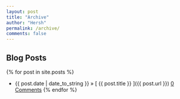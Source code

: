 ```yaml
---
layout: post
title: "Archive"
author: "Hersh"
permalink: /archive/
comments: false
---
```


## Blog Posts

{% for post in site.posts %}
  * {{ post.date | date_to_string }} &raquo; [ {{ post.title }} ]({{ post.url }})
  <a href="https://hershbhasin.com{{ post.url }}#disqus_thread">0 Comments</a>
{% endfor %}
